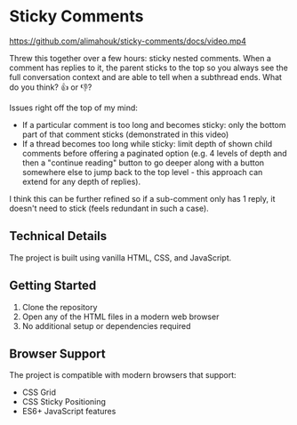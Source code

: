 # Sticky Comments

<https://github.com/alimahouk/sticky-comments/docs/video.mp4>

Threw this together over a few hours: sticky nested comments. When a comment has replies to it, the parent sticks to the top so you always see the full conversation context and are able to tell when a subthread ends. What do you think? 👍 or 👎?

Issues right off the top of my mind:

* If a particular comment is too long and becomes sticky: only the bottom part of that comment sticks (demonstrated in this video)
* If a thread becomes too long while sticky: limit depth of shown child comments before offering a paginated option (e.g. 4 levels of depth and then a "continue reading" button to go deeper along with a button somewhere else to jump back to the top level - this approach can extend for any depth of replies).

I think this can be further refined so if a sub-comment only has 1 reply, it doesn't need to stick (feels redundant in such a case).

## Technical Details

The project is built using vanilla HTML, CSS, and JavaScript.

## Getting Started

1. Clone the repository
2. Open any of the HTML files in a modern web browser
3. No additional setup or dependencies required

## Browser Support

The project is compatible with modern browsers that support:

* CSS Grid
* CSS Sticky Positioning
* ES6+ JavaScript features
